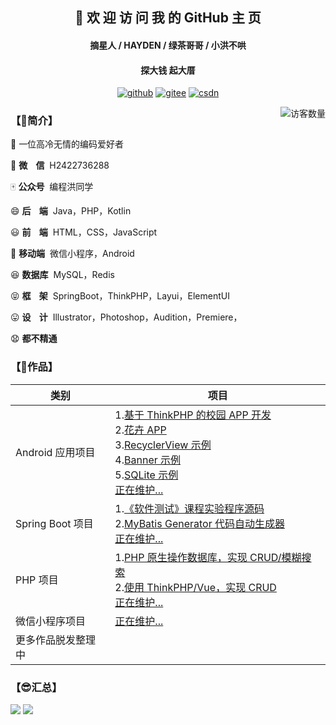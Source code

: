 <h2 align="center">👋 欢 迎 访 问 我 的 GitHub 主 页</h2>
<h4 align="center">摘星人 / HAYDEN / 绿茶哥哥 / 小洪不哄</h4>
<h4 align="center">探大钱 起大厝</h4>
<p align="center">
  <a href="https://github.com/hongyoudan"><img src="https://img.shields.io/badge/GitHub-ff79c6" alt="github"></a>
  <a href="https://gitee.com/hong-youdan"><img src="https://img.shields.io/badge/Gitee-fe7300" alt="gitee"></a>
  <a href="https://blog.csdn.net/qq_44402184"><img src="https://img.shields.io/badge/CSDN-cf000e" alt="csdn"></a>
</p>
<img align='right' src="https://profile-counter.glitch.me/hongyoudan/count.svg" alt="访客数量"/>

### 【🤩简介】

🐧 一位高冷无情的编码爱好者

💬  **微&nbsp;&nbsp;&nbsp;&nbsp;信**&nbsp; H2422736288

🀄️  **公众号**&nbsp; 编程洪同学

😄  **后&nbsp;&nbsp;&nbsp;&nbsp;端**&nbsp;  Java，PHP，Kotlin

😃  **前&nbsp;&nbsp;&nbsp;&nbsp;端**&nbsp;  HTML，CSS，JavaScript

🧐  **移动端**&nbsp;  微信小程序，Android

😆  **数据库**&nbsp;  MySQL，Redis

😝  **框&nbsp;&nbsp;&nbsp;&nbsp;架**&nbsp;  SpringBoot，ThinkPHP，Layui，ElementUI

😛  **设&nbsp;&nbsp;&nbsp;&nbsp;计**&nbsp;  Illustrator，Photoshop，Audition，Premiere，

😧  **都不精通**

### 【🥰作品】

| 类别               | 项目                                                         |
| ------------------ | ------------------------------------------------------------ |
| Android 应用项目    | 1.[基于 ThinkPHP 的校园 APP 开发](https://github.com/hongyoudan/MinlifeApp)<br>2.[花卉 APP](https://github.com/hongyoudan/huahui)<br/>3.[RecyclerView 示例](https://github.com/hongyoudan/RecyclerViewDemo)<br/>4.[Banner 示例](https://github.com/hongyoudan/BannerDemo)<br/>5.[SQLite 示例](https://github.com/hongyoudan/SQLiteDemo)<br/>[正在维护...]() |
| Spring Boot 项目    | 1.[《软件测试》课程实验程序源码](https://github.com/hongyoudan/softwaretesting)<br>2.[MyBatis Generator 代码自动生成器](https://github.com/hongyoudan/mybatis-generator-demo)<br>[正在维护...]() |
| PHP 项目           | 1.[PHP 原生操作数据库，实现 CRUD/模糊搜索](https://github.com/hongyoudan/mall-protogenous)<br>2.[使用 ThinkPHP/Vue，实现 CRUD](https://github.com/hongyoudan/mall-tp)<br>[正在维护...]() |
| 微信小程序项目     | [正在维护...]()                                              |
| 更多作品脱发整理中 |                                                              |

### 【😎汇总】

<div>
<img src="https://github-readme-stats.vercel.app/api?username=hongyoudan&hide_title=true&hide_border=true&show_icons=true&include_all_commits=true&line_height=21&bg_color=0,EC6C6C,FFD479,FFFC79,73FA79&theme=graywhite&locale=cn" />
<img src="https://github-readme-stats.vercel.app/api/top-langs/?username=hongyoudan&hide_title=true&hide_border=true&layout=compact&bg_color=0,73FA79,73FDFF,D783FF&theme=graywhite&locale=cn" />
</div>
